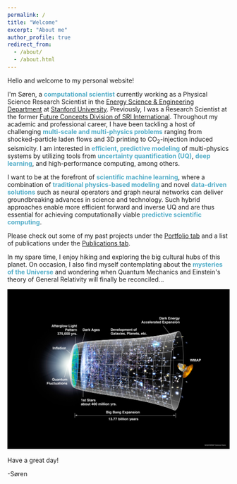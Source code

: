 ```yaml
---
permalink: /
title: "Welcome"
excerpt: "About me"
author_profile: true
redirect_from: 
  - /about/
  - /about.html
---
```


Hello and welcome to my personal website! <!---powered by the [academicpages template](https://github.com/academicpages/academicpages.github.io) and hosted on [GitHub pages](https://pages.github.com)--->

I'm S&#248;ren, a <span style="color:#52adc8">**computational scientist**</span> currently working as a Physical Science Research Scientist in the [Energy Science & Engineering Department](https://ese.stanford.edu/) at [Stanford University](https://stanford.edu/). Previously, I was a Research Scientist at the former [Future Concepts Division of SRI International](https://www.sri.com/research/future-concepts-division/). Throughout my academic and professional career, I have been tackling a host of challenging <span style="color:#52adc8">**multi-scale and multi-physics problems**</span> ranging from shocked-particle laden flows and 3D printing to $\mathrm{CO}_2$-injection induced seismicity. I am interested in <span style="color:#52adc8">**efficient, predictive modeling**</span> of multi-physics systems by utilizing tools from <span style="color:#52adc8">**uncertainty quantification (UQ)**</span>, <span style="color:#52adc8">**deep learning**</span>, and high-performance computing, among others.

I want to be at the forefront of <span style="color:#52adc8">**scientific machine learning**</span>, where a combination of <span style="color:#52adc8">**traditional physics-based modeling**</span> and novel <span style="color:#52adc8">**data-driven solutions**</span> such as neural operators and graph neural networks can deliver groundbreaking advances in science and technology. Such hybrid approaches enable more efficient forward and inverse UQ and are thus essential for achieving computationally viable <span style="color:#52adc8">**predictive scientific computing**</span>.

Please check out some of my past projects under the [Portfolio tab](https://chameleon20.github.io/portfolio/) and a list of publications under the [Publications tab](https://chameleon20.github.io/publications/). 

In my spare time, I enjoy hiking and exploring the big cultural hubs of this planet. On occasion, I also find myself contemplating about the <span style="color:#52adc8">**mysteries of the Universe**</span> and wondering when Quantum Mechanics and Einstein's theory of General Relativity will finally be reconciled... 

[<img src='/images/Universe.jpg'>](https://map.gsfc.nasa.gov/) 

Have a great day!

-S&#248;ren



  


<!--- A data-driven personal website
======
Like many other Jekyll-based GitHub Pages templates, academicpages makes you separate the website's content from its form. The content & metadata of your website are in structured markdown files, while various other files constitute the theme, specifying how to transform that content & metadata into HTML pages. You keep these various markdown (.md), YAML (.yml), HTML, and CSS files in a public GitHub repository. Each time you commit and push an update to the repository, the [GitHub pages](https://pages.github.com/) service creates static HTML pages based on these files, which are hosted on GitHub's servers free of charge. --->

<!--- Many of the features of dynamic content management systems (like Wordpress) can be achieved in this fashion, using a fraction of the computational resources and with far less vulnerability to hacking and DDoSing. You can also modify the theme to your heart's content without touching the content of your site. If you get to a point where you've broken something in Jekyll/HTML/CSS beyond repair, your markdown files describing your talks, publications, etc. are safe. You can rollback the changes or even delete the repository and start over -- just be sure to save the markdown files! Finally, you can also write scripts that process the structured data on the site, such as [this one](https://github.com/academicpages/academicpages.github.io/blob/master/talkmap.ipynb) that analyzes metadata in pages about talks to display [a map of every location you've given a talk](https://academicpages.github.io/talkmap.html). 

Getting started
======
1. Register a GitHub account if you don't have one and confirm your e-mail (required!)
1. Fork [this repository](https://github.com/academicpages/academicpages.github.io) by clicking the "fork" button in the top right. 
1. Go to the repository's settings (rightmost item in the tabs that start with "Code", should be below "Unwatch"). Rename the repository "[your GitHub username].github.io", which will also be your website's URL.
1. Set site-wide configuration and create content & metadata (see below -- also see [this set of diffs](http://archive.is/3TPas) showing what files were changed to set up [an example site](https://getorg-testacct.github.io) for a user with the username "getorg-testacct")
1. Upload any files (like PDFs, .zip files, etc.) to the files/ directory. They will appear at https://[your GitHub username].github.io/files/example.pdf.  
1. Check status by going to the repository settings, in the "GitHub pages" section

Site-wide configuration
------
The main configuration file for the site is in the base directory in [_config.yml](https://github.com/academicpages/academicpages.github.io/blob/master/_config.yml), which defines the content in the sidebars and other site-wide features. You will need to replace the default variables with ones about yourself and your site's github repository. The configuration file for the top menu is in [_data/navigation.yml](https://github.com/academicpages/academicpages.github.io/blob/master/_data/navigation.yml). For example, if you don't have a portfolio or blog posts, you can remove those items from that navigation.yml file to remove them from the header. 

Create content & metadata
------
For site content, there is one markdown file for each type of content, which are stored in directories like _publications, _talks, _posts, _teaching, or _pages. For example, each talk is a markdown file in the [_talks directory](https://github.com/academicpages/academicpages.github.io/tree/master/_talks). At the top of each markdown file is structured data in YAML about the talk, which the theme will parse to do lots of cool stuff. The same structured data about a talk is used to generate the list of talks on the [Talks page](https://academicpages.github.io/talks), each [individual page](https://academicpages.github.io/talks/2012-03-01-talk-1) for specific talks, the talks section for the [CV page](https://academicpages.github.io/cv), and the [map of places you've given a talk](https://academicpages.github.io/talkmap.html) (if you run this [python file](https://github.com/academicpages/academicpages.github.io/blob/master/talkmap.py) or [Jupyter notebook](https://github.com/academicpages/academicpages.github.io/blob/master/talkmap.ipynb), which creates the HTML for the map based on the contents of the _talks directory).

**Markdown generator**

I have also created [a set of Jupyter notebooks](https://github.com/academicpages/academicpages.github.io/tree/master/markdown_generator
) that converts a CSV containing structured data about talks or presentations into individual markdown files that will be properly formatted for the academicpages template. The sample CSVs in that directory are the ones I used to create my own personal website at stuartgeiger.com. My usual workflow is that I keep a spreadsheet of my publications and talks, then run the code in these notebooks to generate the markdown files, then commit and push them to the GitHub repository.

How to edit your site's GitHub repository
------
Many people use a git client to create files on their local computer and then push them to GitHub's servers. If you are not familiar with git, you can directly edit these configuration and markdown files directly in the github.com interface. Navigate to a file (like [this one](https://github.com/academicpages/academicpages.github.io/blob/master/_talks/2012-03-01-talk-1.md) and click the pencil icon in the top right of the content preview (to the right of the "Raw | Blame | History" buttons). You can delete a file by clicking the trashcan icon to the right of the pencil icon. You can also create new files or upload files by navigating to a directory and clicking the "Create new file" or "Upload files" buttons. 

Example: editing a markdown file for a talk
![Editing a markdown file for a talk](/images/editing-talk.png) 

For more info
------
More info about configuring academicpages can be found in [the guide](https://academicpages.github.io/markdown/). The [guides for the Minimal Mistakes theme](https://mmistakes.github.io/minimal-mistakes/docs/configuration/) (which this theme was forked from) might also be helpful. --->
